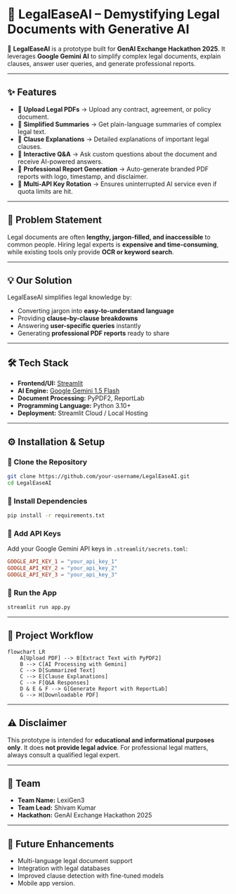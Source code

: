 # 📘 LegalEaseAI – Demystifying Legal Documents with Generative AI

🚀 **LegalEaseAI** is a prototype built for **GenAI Exchange Hackathon 2025**.
It leverages **Google Gemini AI** to simplify complex legal documents, explain clauses, answer user queries, and generate professional reports.

---

## ✨ Features

* 📂 **Upload Legal PDFs** → Upload any contract, agreement, or policy document.
* 📝 **Simplified Summaries** → Get plain-language summaries of complex legal text.
* 📑 **Clause Explanations** → Detailed explanations of important legal clauses.
* 💬 **Interactive Q\&A** → Ask custom questions about the document and receive AI-powered answers.
* 📘 **Professional Report Generation** → Auto-generate branded PDF reports with logo, timestamp, and disclaimer.
* 🔄 **Multi-API Key Rotation** → Ensures uninterrupted AI service even if quota limits are hit.

---

## 🔎 Problem Statement

Legal documents are often **lengthy, jargon-filled, and inaccessible** to common people.
Hiring legal experts is **expensive and time-consuming**, while existing tools only provide **OCR or keyword search**.

---

## 💡 Our Solution

LegalEaseAI simplifies legal knowledge by:

* Converting jargon into **easy-to-understand language**
* Providing **clause-by-clause breakdowns**
* Answering **user-specific queries** instantly
* Generating **professional PDF reports** ready to share

---

## 🛠️ Tech Stack

* **Frontend/UI:** [Streamlit](https://streamlit.io/)
* **AI Engine:** [Google Gemini 1.5 Flash](https://ai.google.dev/)
* **Document Processing:** PyPDF2, ReportLab
* **Programming Language:** Python 3.10+
* **Deployment:** Streamlit Cloud / Local Hosting

---

## ⚙️ Installation & Setup

### 🔹 Clone the Repository

```bash
git clone https://github.com/your-username/LegalEaseAI.git
cd LegalEaseAI
```

### 🔹 Install Dependencies

```bash
pip install -r requirements.txt
```

### 🔹 Add API Keys

Add your Google Gemini API keys in `.streamlit/secrets.toml`:

```toml
GOOGLE_API_KEY_1 = "your_api_key_1"
GOOGLE_API_KEY_2 = "your_api_key_2"
GOOGLE_API_KEY_3 = "your_api_key_3"
```

### 🔹 Run the App

```bash
streamlit run app.py
```

---

## 📂 Project Workflow

```mermaid
flowchart LR
    A[Upload PDF] --> B[Extract Text with PyPDF2]
    B --> C[AI Processing with Gemini]
    C --> D[Summarized Text]
    C --> E[Clause Explanations]
    C --> F[Q&A Responses]
    D & E & F --> G[Generate Report with ReportLab]
    G --> H[Downloadable PDF]
```

---

## ⚠️ Disclaimer

This prototype is intended for **educational and informational purposes only**.
It does **not provide legal advice**. For professional legal matters, always consult a qualified legal expert.

---

## 👥 Team

* **Team Name:** LexiGen3
* **Team Lead:** Shivam Kumar
* **Hackathon:** GenAI Exchange Hackathon 2025

---

## 🚀 Future Enhancements

* Multi-language legal document support
* Integration with legal databases
* Improved clause detection with fine-tuned models
* Mobile app version.
